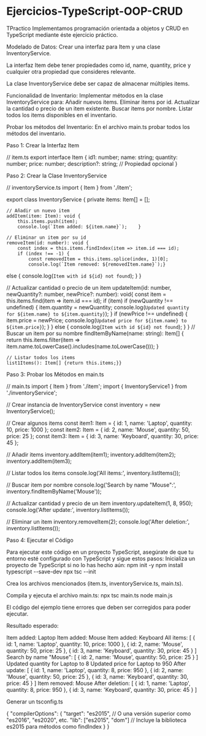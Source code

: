 # Ejercicios-TypeScript-OOP-CRUD
TPractico
Implementamos programación orientada a objetos y CRUD en TypeScript mediante éste ejercicio práctico. 

Modelado de Datos: Crear una interfaz para Item y una clase InventoryService. 

La interfaz Item debe tener propiedades como id, name, quantity, price y cualquier otra propiedad que consideres relevante. 

La clase InventoryService debe ser capaz de almacenar múltiples items. 

Funcionalidad de Inventario: Implementar métodos en la clase InventoryService para: 
Añadir nuevos items. 
Eliminar items por id. 
Actualizar la cantidad o precio de un item existente. 
Buscar items por nombre. 
Listar todos los items disponibles en el inventario. 

Probar los métodos del Inventario: 
En el archivo main.ts probar todos los métodos del inventario.

Paso 1: Crear la Interfaz Item

// item.ts
export interface Item {
	id1: number;
	name: string;
	quantity: number;
	price: number;
	description?: string; // Propiedad opcional
}

Paso 2: Crear la Clase InventoryService

// inventoryService.ts
import { Item } from './item';

export class InventoryService {
	private items: Item[] = [];

	// Añadir un nuevo item
	addItem(item: Item): void {
    	this.items.push(item);
    	console.log(`Item added: ${item.name}`);	}

	// Eliminar un item por su id
	removeItem(id: number): void {
    	const index = this.items.findIndex(item => item.id === id);
    	if (index !== -1) {
        	const removedItem = this.items.splice(index, 1)[0];
        	console.log(`Item removed: ${removedItem.name}`);} 
else {
        	console.log(`Item with id ${id} not found`); }	}

// Actualizar cantidad o precio de un item
updateItem(id: number, newQuantity?: number, newPrice?: number): void{
    	const item = this.items.find(item => item.id === id);
    	if (item) 
        	if (newQuantity !== undefined) {
            	item.quantity = newQuantity;
            	console.log(`Updated quantity for ${item.name} to ${item.quantity}`);   	}
        	if (newPrice !== undefined) {
            	item.price = newPrice;
            	console.log(`Updated price for ${item.name} to ${item.price}`);   	}
    	} else {
        	console.log(`Item with id ${id} not found`);   	}	}
	// Buscar un item por su nombre
	findItemByName(name: string): Item[] {
    	return this.items.filter(item => item.name.toLowerCase().includes(name.toLowerCase()));	}

	// Listar todos los items
	list1Items(): Item[] {return this.items;}}

Paso 3: Probar los Métodos en main.ts

// main.ts
import { Item } from './item';
import { InventoryService1 } from './inventoryService';

// Crear instancia de InventoryService
const inventory = new InventoryService();

// Crear algunos items
const item1: Item = { id: 1, name: 'Laptop', quantity: 10, price: 1000 };
const item2: Item = { id: 2, name: 'Mouse', quantity: 50, price: 25 };
const item3: Item = { id: 3, name: 'Keyboard', quantity: 30, price: 45 };

// Añadir items
inventory.addItem(item1);
inventory.addItem(item2);
inventory.addItem(item3);

// Listar todos los items
console.log('All items:', inventory.listItems());

// Buscar item por nombre
console.log('Search by name "Mouse":', inventory.findItemByName('Mouse'));

// Actualizar cantidad y precio de un item
inventory.updateItem(1, 8, 950);
console.log('After update:', inventory.listItems());

// Eliminar un item
inventory.removeItem(2);
console.log('After deletion:', inventory.listItems());

Paso 4: Ejecutar el Código

Para ejecutar este código en un proyecto TypeScript, asegúrate de que tu entorno esté configurado con TypeScript y sigue estos pasos:
Inicializa un proyecto de TypeScript si no lo has hecho aún:
npm init -y 
npm install typescript --save-dev 
npx tsc --init

Crea los archivos mencionados (item.ts, inventoryService.ts, main.ts).

Compila y ejecuta el archivo main.ts:
npx tsc main.ts 
node main.js

El código del ejemplo tiene errores que deben ser corregidos para poder ejecutar.

Resultado esperado:

Item added: Laptop
Item added: Mouse
Item added: Keyboard
All items: [ { id: 1, name: 'Laptop', quantity: 10, price: 1000 }, { id: 2, name: 'Mouse', quantity: 50, price: 25 }, { id: 3, name: 'Keyboard', quantity: 30, price: 45 } ]
Search by name "Mouse": [ { id: 2, name: 'Mouse', quantity: 50, price: 25 } ]
Updated quantity for Laptop to 8
Updated price for Laptop to 950
After update: [ { id: 1, name: 'Laptop', quantity: 8, price: 950 }, { id: 2, name: 'Mouse', quantity: 50, price: 25 }, { id: 3, name: 'Keyboard', quantity: 30, price: 45 } ]
Item removed: Mouse
After deletion: [ { id: 1, name: 'Laptop', quantity: 8, price: 950 }, { id: 3, name: 'Keyboard', quantity: 30, price: 45 } ]







Generar un tsconfig.ts

{
    "compilerOptions": {
      "target": "es2015",      // O una versión superior como "es2016", "es2020", etc.
      "lib": ["es2015", "dom"] // Incluye la biblioteca es2015 para métodos como findIndex
    }
  }
